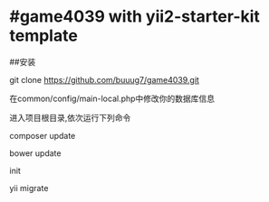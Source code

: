 #game4039 with yii2-starter-kit template
=====================================================
##安装
>
git clone https://github.com/buuug7/game4039.git
>
在common/config/main-local.php中修改你的数据库信息
>
进入项目根目录,依次运行下列命令
>
composer update
>
bower update
>
init
>
yii migrate